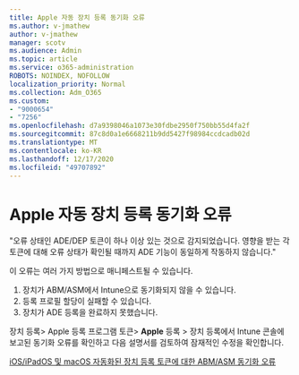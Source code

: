```yaml
---
title: Apple 자동 장치 등록 동기화 오류
ms.author: v-jmathew
author: v-jmathew
manager: scotv
ms.audience: Admin
ms.topic: article
ms.service: o365-administration
ROBOTS: NOINDEX, NOFOLLOW
localization_priority: Normal
ms.collection: Adm_O365
ms.custom:
- "9000654"
- "7256"
ms.openlocfilehash: d7a9398046a1073e30fdbe2950f750bb55d4fa2f
ms.sourcegitcommit: 87c8d0a1e6668211b9dd5427f98984ccdcadb02d
ms.translationtype: MT
ms.contentlocale: ko-KR
ms.lasthandoff: 12/17/2020
ms.locfileid: "49707892"
---
```

# <a name="apple-automatic-device-enrollment-sync-errors"></a>Apple 자동 장치 등록 동기화 오류

"오류 상태인 ADE/DEP 토큰이 하나 이상 있는 것으로 감지되었습니다. 영향을 받는 각 토큰에 대해 오류 상태가 확인될 때까지 ADE 기능이 동일하게 작동하지 않습니다."

이 오류는 여러 가지 방법으로 매니페스트될 수 있습니다.

1. 장치가 ABM/ASM에서 Intune으로 동기화되지 않을 수 있습니다.
2. 등록 프로필 할당이 실패할 수 있습니다.
3. 장치가 ADE 등록을 완료하지 못했습니다.

장치 등록> Apple 등록 프로그램 토큰> **Apple** 등록 > 장치 등록에서 Intune 콘솔에 보고된 동기화 오류를 확인하고 다음 설명서를 검토하여 잠재적인 수정을 확인합니다.

[iOS/iPadOS 및 macOS 자동화된 장치 등록 토큰에 대한 ABM/ASM 동기화 오류](https://docs.microsoft.com/mem/intune/enrollment/troubleshoot-ios-enrollment-errors#resolutions-when-syncing-tokens-between-intune-and-abmasm-for-automated-device-enrollment)
